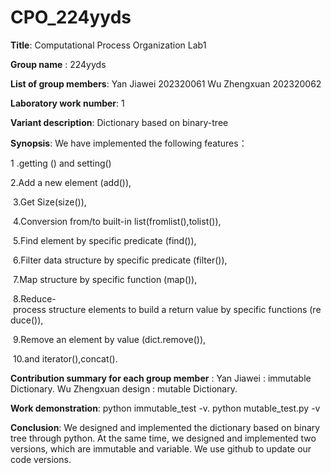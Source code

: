 # CPO_224yyds
**Title**: Computational Process Organization Lab1

**Group name** : 224yyds

**List of group members**: Yan Jiawei 202320061 Wu Zhengxuan 202320062

**Laboratory work number**: 1

**Variant description**: Dictionary based on binary-tree

**Synopsis**: We have implemented the following features：

 1 .getting () and setting()

 2.Add a new element (add()),

 3.Get Size(size()),

 4.Conversion from/to built-in list(fromlist(),tolist()),

 5.Find element by specific predicate (find()),

 6.Filter data structure by specific predicate (filter()),

 7.Map structure by specific function (map()),

 8.Reduce- process structure elements to build a return value by specific functions (reduce()),

 9.Remove an element by value (dict.remove()),

 10.and iterator(),concat().

**Contribution summary for each group member** : Yan Jiawei : immutable Dictionary. Wu Zhengxuan design : mutable Dictionary.

**Work demonstration**: python immutable_test -v. python mutable_test.py -v

**Conclusion**: We designed and implemented the dictionary based on binary tree through python. At the same time, we designed and implemented two versions, which are immutable and variable. We use github to update our code versions.
